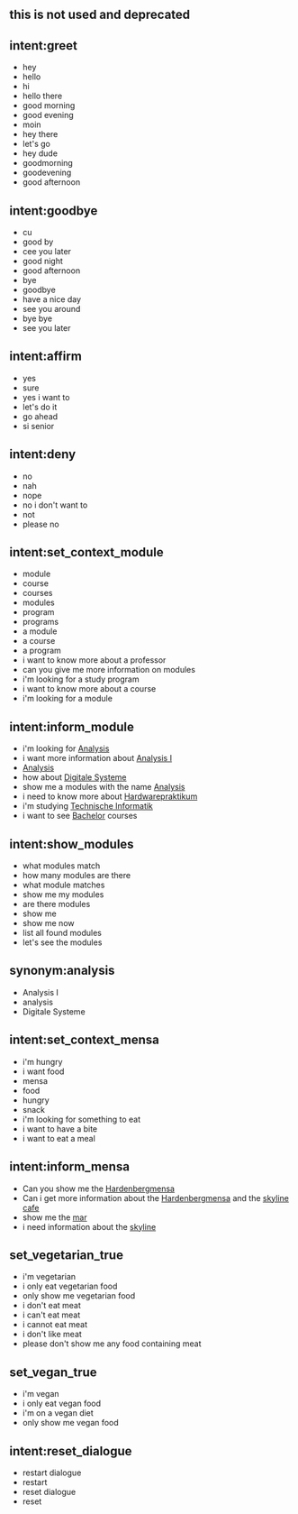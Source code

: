 ## this is not used and deprecated 

## intent:greet
- hey
- hello
- hi
- hello there
- good morning
- good evening
- moin
- hey there
- let's go
- hey dude
- goodmorning
- goodevening
- good afternoon

## intent:goodbye
- cu
- good by
- cee you later
- good night
- good afternoon
- bye
- goodbye
- have a nice day
- see you around
- bye bye
- see you later

## intent:affirm
- yes
- sure
- yes i want to
- let's do it
- go ahead
- si senior

## intent:deny
- no
- nah
- nope
- no i don't want to
- not
- please no

## intent:set_context_module
- module
- course
- courses
- modules
- program
- programs
- a module
- a course
- a program
- i want to know more about a professor
- can you give me more information on modules
- i'm looking for a study program
- i want to know more about a course
- i'm looking for a module

## intent:inform_module
- i'm looking for [Analysis](moduleTitle)
- i want more information about [Analysis I](moduleTitle:analysis)
- [Analysis](moduleTitle:analysis)
- how about [Digitale Systeme](moduleTitle)
- show me a modules with the name [Analysis](moduleTitle)
- i need to know more about [Hardwarepraktikum](moduleTitle)
- i'm studying [Technische Informatik](program)
- i want to see [Bachelor](degree) courses

## intent:show_modules
- what modules match
- how many modules are there
- what module matches
- show me my modules
- are there modules
- show me
- show me now
- list all found modules
- let's see the modules

## synonym:analysis
- Analysis I
- analysis
- Digitale Systeme

## intent:set_context_mensa
- i'm hungry
- i want food
- mensa
- food
- hungry
- snack
- i'm looking for something to eat
- i want to have a bite
- i want to eat a meal

## intent:inform_mensa
- Can you show me the [Hardenbergmensa](mensaName)
- Can i get more information about the [Hardenbergmensa](mensaName) and the [skyline cafe](mensaName)
- show me the [mar](mensaName)
- i need information about the [skyline](mensaName)

## set_vegetarian_true
- i'm vegetarian
- i only eat vegetarian food
- only show me vegetarian food
- i don't eat meat
- i can't eat meat
- i cannot eat meat
- i don't like meat
- please don't show me any food containing meat

## set_vegan_true
- i'm vegan
- i only eat vegan food
- i'm on a vegan diet
- only show me vegan food

## intent:reset_dialogue
- restart dialogue
- restart
- reset dialogue
- reset

